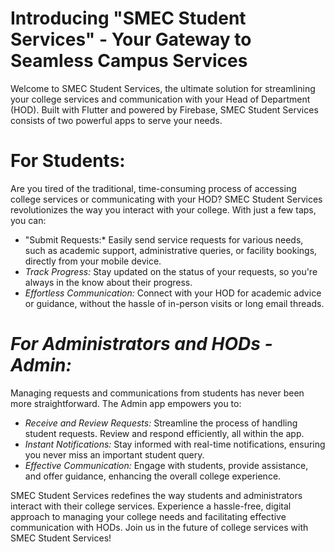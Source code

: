 
# Introducing "SMEC Student Services" - Your Gateway to Seamless Campus Services

Welcome to SMEC Student Services, the ultimate solution for streamlining your college services and communication with your Head of Department (HOD). Built with Flutter and powered by Firebase, SMEC Student Services consists of two powerful apps to serve your needs.

# For Students:

Are you tired of the traditional, time-consuming process of accessing college services or communicating with your HOD? SMEC Student Services revolutionizes the way you interact with your college. With just a few taps, you can:

- "Submit Requests:* Easily send service requests for various needs, such as academic support, administrative queries, or facility bookings, directly from your mobile device.
- *Track Progress:* Stay updated on the status of your requests, so you're always in the know about their progress.
- *Effortless Communication:* Connect with your HOD for academic advice or guidance, without the hassle of in-person visits or long email threads.

# *For Administrators and HODs - Admin:*

Managing requests and communications from students has never been more straightforward. The Admin app empowers you to:

- *Receive and Review Requests:* Streamline the process of handling student requests. Review and respond efficiently, all within the app.
- *Instant Notifications:* Stay informed with real-time notifications, ensuring you never miss an important student query.
- *Effective Communication:* Engage with students, provide assistance, and offer guidance, enhancing the overall college experience.

SMEC Student Services redefines the way students and administrators interact with their college services. Experience a hassle-free, digital approach to managing your college needs and facilitating effective communication with HODs. Join us in the future of college services with SMEC Student Services!
